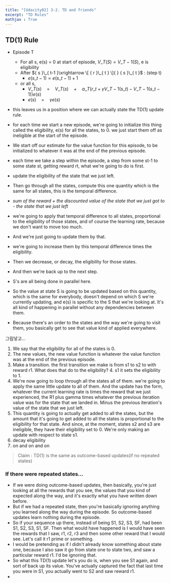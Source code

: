 ```yaml
---
title: "[Udacity02] 3-2. TD and friends" 
excerpt: "TD Rules"
mathjax : True
---
```


## TD(1) Rule

- Episode T
    + For all s, e(s) = 0 at start of episode, ${V}\_{T}(S)={V}\_{T-1}(S)$, e is eligibility
    + After ${ s }\_{ t-1 }\xrightarrow \[ { r }\_{ t } \]{  } { s }\_{ t }$ : (step t) 
        * $e({s}\_{t-1})=e({s}\_{t-1}) + 1$
    + or all s,
        * ${ V }\_{ T }(s)\quad =\quad { V }\_{ T }(s)\quad +\quad { \alpha  }\_{ T }({ r }\_{ t }+\gamma { V }\_{ T-1 }({ s }\_{ t })-{ V }\_{ T-1 }({ s }\_{ t-1 }))e(s)$
        * $e(s)\quad =\quad \gamma e(s)$

- this leaves us in a position where we can actually state the TD(1) update rule.
- for each time we start a new episode, we're going to initialize this thing called the eligibility, e(s) for all the states, to 0. we just start them off as ineligible at the start of the episode.
- We start off our estimate for the value function for this episode, to be initialized to whatever it was at the end of the previous episode.
- each time we take a step within the episode, a step from some st-1 to some state st, getting reward rt, what we're going to do is first.
- update the eligibility of the state that we just left.
- Then go through all the states, compute this one quantity which is the same for all states, this is the temporal difference.
- _sum of the reward + the discounted value of the state that we just got to - the state that we just left_
- we're going to apply that temporal difference to all states, proportional to the eligibility of those states, and of course the learning rate, because we don't want to move too much. 
- And we're just going to update them by that.
- we're going to increase them by this temporal difference times the eligibility. 
- Then we decrease, or decay, the eligibility for those states. 
- And then we're back up to the next step.
  
  
  
- S's are all being done in parallel here.
- So the value at state S is going to be updated based on this quantity, which is the same for everybody, doesn't depend on which S we're currently updating, and e(s) is specific to the S that we're looking at. It's all kind of happening in parallel without any dependencies between them. 
- Because there's an order to the states and the way we're going to visit them, you basically get to see that value kind of applied everywhere.

그림넣고...

1. We say that the eligibility for all of the states is 0.
2. The new values, the new value function is whatever the value function was at the end of the previous episode.
3. Make a transition. the first transition we make is from s1 to s2 to with reward r1. What does that do to the eligibility?
    4. s1 it sets the eligibility to 1.
5. We're now going to loop through all the states all of them. we're going to apply the same little update to all of them. And the update has the form, whatever the current learning rate is times the reward that we just experienced, the R1 plus gamma times whatever the previous iteration value was for the state that we landed in. Minus the previous iteration's value of the state that we just left.
6. This quantity is going to actually get added to all the states, but the amount that it's going to get added to all the states is proportional to the eligibility for that state. And since, at the moment, states s2 and s3 are ineligible, they have their eligibility set to 0. We're only making an update with respect to state s1.
7. decay eligibility
8. on and on and on

> Claim : TD(1) is the same as outcome-based updates(if no repeated states)

### If there were repeated states...

- If we were doing outcome-based updates, then basically, you're just looking at all the rewards that you see, the values that you kind of expected along the way, and it's exactly what you have written down before. 
- But if we had a repeated state, then you're basically ignoring anything you learned along the way during the episode. So outcome-based updates learn nothing during the episode. 
- So if your sequence up there, instead of being S1, S2, S3, SF, had been S1, S2, S3, S1, SF. Then what would have happened is I would have seen the rewards that I saw, r1, r2, r3 and then some other reward that I would see. Let's call it r1 prime or something. 
- I would be pretending as if I didn't already know something about state one, because I also saw it go from state one to state two, and saw a particular reward r1. I'd be ignoring that. 
- So what this TD(1) update let's you do is, when you see S1 again, and sort of back up its value. You've actually captured the fact that last time you were in S1, you actually went to S2 and saw reward r1.
-  